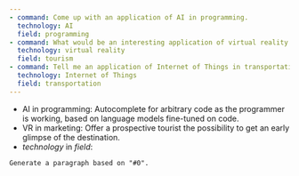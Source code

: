 ```yaml
---
- command: Come up with an application of AI in programming.
  technology: AI
  field: programming
- command: What would be an interesting application of virtual reality in tourism?
  technology: virtual reality
  field: tourism
- command: Tell me an application of Internet of Things in transportation
  technology: Internet of Things
  field: transportation
---
```


- AI in programming: Autocomplete for arbitrary code as the programmer is working, based on language models fine-tuned on code.
- VR in marketing: Offer a prospective tourist the possibility to get an early glimpse of the destination.
- *technology* in *field*: 

```dual
Generate a paragraph based on "#0".
```